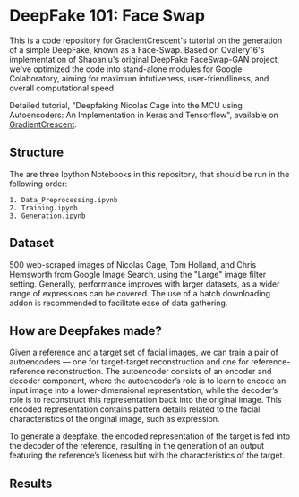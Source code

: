 # DeepFake 101: Face Swap

This is a code repository for GradientCrescent's tutorial on the generation of a simple DeepFake, known as a Face-Swap. Based on Ovalery16's implementation of Shaoanlu's original DeepFake FaceSwap-GAN project, we've optimized the code into stand-alone modules for Google Colaboratory, aiming for maximum intutiveness, user-friendliness, and overall computational speed.

Detailed tutorial, "Deepfaking Nicolas Cage into the MCU using Autoencoders: An Implementation in Keras and Tensorflow", available on [GradientCrescent](https://medium.com/gradientcrescent/deepfaking-nicolas-cage-into-the-mcu-using-autoencoders-an-implementation-in-keras-and-tensorflow-ab47792a042f).


## Structure
The are three Ipython Notebooks in this repository, that should be run in the following order: 

	1. Data_Preprocessing.ipynb
	2. Training.ipynb
	3. Generation.ipynb

## Dataset

500 web-scraped images of Nicolas Cage, Tom Holland, and Chris Hemsworth from Google Image Search, using the "Large" image filter setting. Generally, performance improves with larger datasets, as a wider range of expressions can be covered. The use of a batch downloading addon is recommended to facilitate ease of data gathering.

## How are Deepfakes made?

Given a reference and a target set of facial images, we can train a pair of autoencoders — one for target-target reconstruction and one for reference-reference reconstruction. The autoencoder consists of an encoder and decoder component, where the autoencoder’s role is to learn to encode an input image into a lower-dimensional representation, while the decoder’s role is to reconstruct this representation back into the original image. This encoded representation contains pattern details related to the facial characteristics of the original image, such as expression.

To generate a deepfake, the encoded representation of the target is fed into the decoder of the reference, resulting in the generation of an output featuring the reference’s likeness but with the characteristics of the target.

## Results







